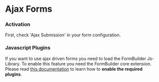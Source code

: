# Ajax Forms

### Activation
First, check 'Ajax Submission' in your form configuration.

### Javascript Plugins
If you want to use ajax driven forms you need to load the FormBuilder Js-Library. 
To enable this feature you need the FormBuilder core extension. Please read [this documentation](91_Javascript.md) to learn how to **enable the required plugins**.
